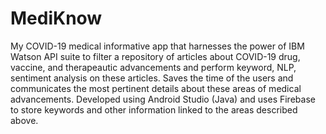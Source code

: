 # MediKnow
My COVID-19 medical informative app that harnesses the power of IBM Watson API suite to filter a repository of articles about COVID-19 drug, vaccine, and therapeautic advancements and perform keyword, NLP, sentiment analysis on these articles. Saves the time of the users and communicates the most pertinent details about these areas of medical advancements. Developed using Android Studio (Java) and uses Firebase to store keywords and other information linked to the areas described above. 
